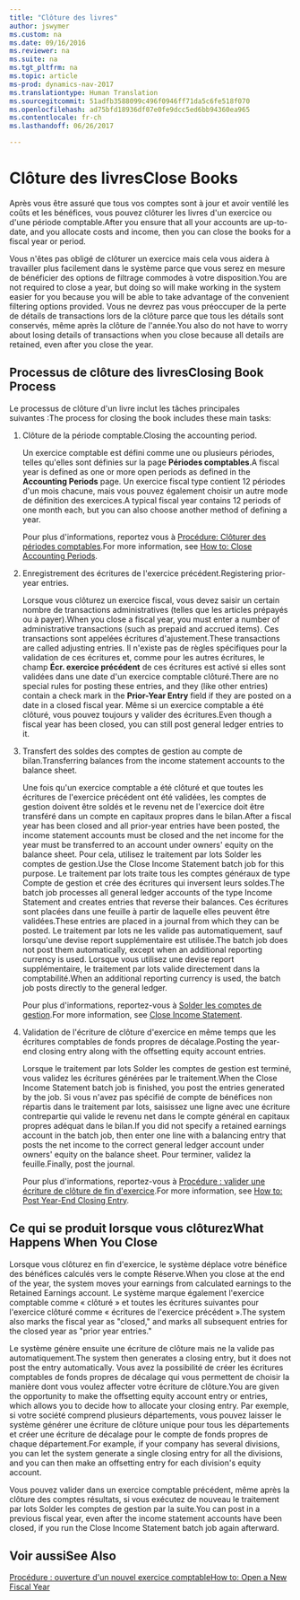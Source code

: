 ```yaml
---
title: "Clôture des livres"
author: jswymer
ms.custom: na
ms.date: 09/16/2016
ms.reviewer: na
ms.suite: na
ms.tgt_pltfrm: na
ms.topic: article
ms-prod: dynamics-nav-2017
ms.translationtype: Human Translation
ms.sourcegitcommit: 51adfb3588099c496f0946ff71da5c6fe518f070
ms.openlocfilehash: ad75bfd18936df07e0fe9dcc5ed6bb94360ea965
ms.contentlocale: fr-ch
ms.lasthandoff: 06/26/2017

---
```

# <a name="close-books"></a><span data-ttu-id="634df-102">Clôture des livres</span><span class="sxs-lookup"><span data-stu-id="634df-102">Close Books</span></span>
<span data-ttu-id="634df-103">Après vous être assuré que tous vos comptes sont à jour et avoir ventilé les coûts et les bénéfices, vous pouvez clôturer les livres d'un exercice ou d'une période comptable.</span><span class="sxs-lookup"><span data-stu-id="634df-103">After you ensure that all your accounts are up-to-date, and you allocate costs and income, then you can close the books for a fiscal year or period.</span></span>

<span data-ttu-id="634df-104">Vous n'êtes pas obligé de clôturer un exercice mais cela vous aidera à travailler plus facilement dans le système parce que vous serez en mesure de bénéficier des options de filtrage commodes à votre disposition.</span><span class="sxs-lookup"><span data-stu-id="634df-104">You are not required to close a year, but doing so will make working in the system easier for you because you will be able to take advantage of the convenient filtering options provided.</span></span> <span data-ttu-id="634df-105">Vous ne devrez pas vous préoccuper de la perte de détails de transactions lors de la clôture parce que tous les détails sont conservés, même après la clôture de l'année.</span><span class="sxs-lookup"><span data-stu-id="634df-105">You also do not have to worry about losing details of transactions when you close because all details are retained, even after you close the year.</span></span>

## <a name="closing-book-process"></a><span data-ttu-id="634df-106">Processus de clôture des livres</span><span class="sxs-lookup"><span data-stu-id="634df-106">Closing Book Process</span></span>
<span data-ttu-id="634df-107">Le processus de clôture d'un livre inclut les tâches principales suivantes :</span><span class="sxs-lookup"><span data-stu-id="634df-107">The process for closing the book includes these main tasks:</span></span>

1. <span data-ttu-id="634df-108">Clôture de la période comptable.</span><span class="sxs-lookup"><span data-stu-id="634df-108">Closing the accounting period.</span></span>

    <span data-ttu-id="634df-109">Un exercice comptable est défini comme une ou plusieurs périodes, telles qu'elles sont définies sur la page **Périodes comptables**.</span><span class="sxs-lookup"><span data-stu-id="634df-109">A fiscal year is defined as one or more open periods as defined in the **Accounting Periods** page.</span></span> <span data-ttu-id="634df-110">Un exercice fiscal type contient 12 périodes d'un mois chacune, mais vous pouvez également choisir un autre mode de définition des exercices.</span><span class="sxs-lookup"><span data-stu-id="634df-110">A typical fiscal year contains 12 periods of one month each, but you can also choose another method of defining a year.</span></span>

    <span data-ttu-id="634df-111">Pour plus d'informations, reportez vous à [Procédure: Clôturer des périodes comptables](year-close-account-periods.md).</span><span class="sxs-lookup"><span data-stu-id="634df-111">For more information, see [How to: Close Accounting Periods](year-close-account-periods.md).</span></span>

2. <span data-ttu-id="634df-112">Enregistrement des écritures de l'exercice précédent.</span><span class="sxs-lookup"><span data-stu-id="634df-112">Registering prior-year entries.</span></span>

    <span data-ttu-id="634df-113">Lorsque vous clôturez un exercice fiscal, vous devez saisir un certain nombre de transactions administratives (telles que les articles prépayés ou à payer).</span><span class="sxs-lookup"><span data-stu-id="634df-113">When you close a fiscal year, you must enter a number of administrative transactions (such as prepaid and accrued items).</span></span> <span data-ttu-id="634df-114">Ces transactions sont appelées écritures d'ajustement.</span><span class="sxs-lookup"><span data-stu-id="634df-114">These transactions are called adjusting entries.</span></span> <span data-ttu-id="634df-115">Il n'existe pas de règles spécifiques pour la validation de ces écritures et, comme pour les autres écritures, le champ **Écr. exercice précédent** de ces écritures est activé si elles sont validées dans une date d'un exercice comptable clôturé.</span><span class="sxs-lookup"><span data-stu-id="634df-115">There are no special rules for posting these entries, and they (like other entries) contain a check mark in the **Prior-Year Entry** field if they are posted on a date in a closed fiscal year.</span></span> <span data-ttu-id="634df-116">Même si un exercice comptable a été clôturé, vous pouvez toujours y valider des écritures.</span><span class="sxs-lookup"><span data-stu-id="634df-116">Even though a fiscal year has been closed, you can still post general ledger entries to it.</span></span>

3. <span data-ttu-id="634df-117">Transfert des soldes des comptes de gestion au compte de bilan.</span><span class="sxs-lookup"><span data-stu-id="634df-117">Transferring balances from the income statement accounts to the balance sheet.</span></span>

    <span data-ttu-id="634df-118">Une fois qu'un exercice comptable a été clôturé et que toutes les écritures de l'exercice précédent ont été validées, les comptes de gestion doivent être soldés et le revenu net de l'exercice doit être transféré dans un compte en capitaux propres dans le bilan.</span><span class="sxs-lookup"><span data-stu-id="634df-118">After a fiscal year has been closed and all prior-year entries have been posted, the income statement accounts must be closed and the net income for the year must be transferred to an account under owners' equity on the balance sheet.</span></span> <span data-ttu-id="634df-119">Pour cela, utilisez le traitement par lots Solder les comptes de gestion.</span><span class="sxs-lookup"><span data-stu-id="634df-119">Use the Close Income Statement batch job for this purpose.</span></span> <span data-ttu-id="634df-120">Le traitement par lots traite tous les comptes généraux de type Compte de gestion et crée des écritures qui inversent leurs soldes.</span><span class="sxs-lookup"><span data-stu-id="634df-120">The batch job processes all general ledger accounts of the type Income Statement and creates entries that reverse their balances.</span></span> <span data-ttu-id="634df-121">Ces écritures sont placées dans une feuille à partir de laquelle elles peuvent être validées.</span><span class="sxs-lookup"><span data-stu-id="634df-121">These entries are placed in a journal from which they can be posted.</span></span> <span data-ttu-id="634df-122">Le traitement par lots ne les valide pas automatiquement, sauf lorsqu'une devise report supplémentaire est utilisée.</span><span class="sxs-lookup"><span data-stu-id="634df-122">The batch job does not post them automatically, except when an additional reporting currency is used.</span></span> <span data-ttu-id="634df-123">Lorsque vous utilisez une devise report supplémentaire, le traitement par lots valide directement dans la comptabilité.</span><span class="sxs-lookup"><span data-stu-id="634df-123">When an additional reporting currency is used, the batch job posts directly to the general ledger.</span></span>

    <span data-ttu-id="634df-124">Pour plus d'informations, reportez-vous à [Solder les comptes de gestion](year-close-income-statement.md).</span><span class="sxs-lookup"><span data-stu-id="634df-124">For more information, see [Close Income Statement](year-close-income-statement.md).</span></span>
4. <span data-ttu-id="634df-125">Validation de l'écriture de clôture d'exercice en même temps que les écritures comptables de fonds propres de décalage.</span><span class="sxs-lookup"><span data-stu-id="634df-125">Posting the year-end closing entry along with the offsetting equity account entries.</span></span>

    <span data-ttu-id="634df-126">Lorsque le traitement par lots Solder les comptes de gestion est terminé, vous validez les écritures générées par le traitement.</span><span class="sxs-lookup"><span data-stu-id="634df-126">When the Close Income Statement batch job is finished, you post the entries generated by the job.</span></span> <span data-ttu-id="634df-127">Si vous n'avez pas spécifié de compte de bénéfices non répartis dans le traitement par lots, saisissez une ligne avec une écriture contrepartie qui valide le revenu net dans le compte général en capitaux propres adéquat dans le bilan.</span><span class="sxs-lookup"><span data-stu-id="634df-127">If you did not specify a retained earnings account in the batch job, then enter one line with a balancing entry that posts the net income to the correct general ledger account under owners' equity on the balance sheet.</span></span> <span data-ttu-id="634df-128">Pour terminer, validez la feuille.</span><span class="sxs-lookup"><span data-stu-id="634df-128">Finally, post the journal.</span></span>

    <span data-ttu-id="634df-129">Pour plus d'informations, reportez-vous à [Procédure : valider une écriture de clôture de fin d'exercice](year-how-post-year-end-close-entry.md).</span><span class="sxs-lookup"><span data-stu-id="634df-129">For more information, see [How to: Post Year-End Closing Entry](year-how-post-year-end-close-entry.md).</span></span>

## <a name="what-happens-when-you-close"></a><span data-ttu-id="634df-130">Ce qui se produit lorsque vous clôturez</span><span class="sxs-lookup"><span data-stu-id="634df-130">What Happens When You Close</span></span>
<span data-ttu-id="634df-131">Lorsque vous clôturez en fin d'exercice, le système déplace votre bénéfice des bénéfices calculés vers le compte Réserve.</span><span class="sxs-lookup"><span data-stu-id="634df-131">When you close at the end of the year, the system moves your earnings from calculated earnings to the Retained Earnings account.</span></span> <span data-ttu-id="634df-132">Le système marque également l'exercice comptable comme « clôturé » et toutes les écritures suivantes pour l'exercice clôturé comme « écritures de l'exercice précédent ».</span><span class="sxs-lookup"><span data-stu-id="634df-132">The system also marks the fiscal year as "closed," and marks all subsequent entries for the closed year as "prior year entries."</span></span>

<span data-ttu-id="634df-133">Le système génère ensuite une écriture de clôture mais ne la valide pas automatiquement.</span><span class="sxs-lookup"><span data-stu-id="634df-133">The system then generates a closing entry, but it does not post the entry automatically.</span></span> <span data-ttu-id="634df-134">Vous avez la possibilité de créer les écritures comptables de fonds propres de décalage qui vous permettent de choisir la manière dont vous voulez affecter votre écriture de clôture.</span><span class="sxs-lookup"><span data-stu-id="634df-134">You are given the opportunity to make the offsetting equity account entry or entries, which allows you to decide how to allocate your closing entry.</span></span> <span data-ttu-id="634df-135">Par exemple, si votre société comprend plusieurs départements, vous pouvez laisser le système générer une écriture de clôture unique pour tous les départements et créer une écriture de décalage pour le compte de fonds propres de chaque département.</span><span class="sxs-lookup"><span data-stu-id="634df-135">For example, if your company has several divisions, you can let the system generate a single closing entry for all the divisions, and you can then make an offsetting entry for each division's equity account.</span></span>

<span data-ttu-id="634df-136">Vous pouvez valider dans un exercice comptable précédent, même après la clôture des comptes résultats, si vous exécutez de nouveau le traitement par lots Solder les comptes de gestion par la suite.</span><span class="sxs-lookup"><span data-stu-id="634df-136">You can post in a previous fiscal year, even after the income statement accounts have been closed, if you run the Close Income Statement batch job again afterward.</span></span>

## <a name="see-also"></a><span data-ttu-id="634df-137">Voir aussi</span><span class="sxs-lookup"><span data-stu-id="634df-137">See Also</span></span>
[<span data-ttu-id="634df-138">Procédure : ouverture d'un nouvel exercice comptable</span><span class="sxs-lookup"><span data-stu-id="634df-138">How to: Open a New Fiscal Year</span></span>](finance-setup-how-open-new-fiscal-year.md)


